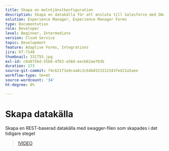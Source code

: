 ```yaml
---
title: Skapa en molntjänstkonfiguration
description: Skapa en datakälla för att ansluta till Salesforce med OAuth-autentiseringsuppgifterna
solution: Experience Manager, Experience Manager Forms
type: Documentation
role: Developer
level: Beginner, Intermediate
version: Cloud Service
topic: Development
feature: Adaptive Forms, Integrations
jira: KT-7148
thumbnail: 331755.jpg
exl-id: c0a875bd-55b6-4f63-a58d-eecb62ae703b
duration: 173
source-git-commit: f4c621f3a9caa8c2c64b8323312343fe421a5aee
workflow-type: tm+mt
source-wordcount: '34'
ht-degree: 0%

---
```


# Skapa datakälla

Skapa en REST-baserad datakälla med swagger-filen som skapades i det tidigare steget

>[!VIDEO](https://video.tv.adobe.com/v/331755?quality=12&learn=on)
